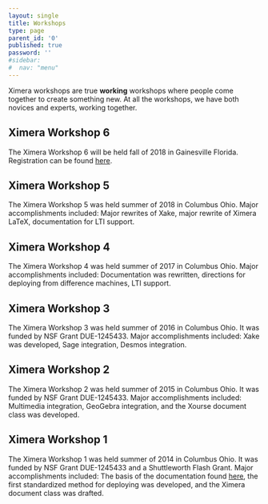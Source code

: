 ```yaml
---
layout: single
title: Workshops
type: page
parent_id: '0'
published: true
password: ''
#sidebar:
#  nav: "menu"
---
```


Ximera workshops are true **working** workshops where people come
together to create something new. At all the workshops, we have both
novices and experts, working together.



## Ximera Workshop 6


The Ximera Workshop 6 will be held fall of 2018 in Gainesville Florida. Registration can be found [here](https://docs.google.com/forms/d/e/1FAIpQLSe2ALks6GhId-oC85H6_eeMDiIhr01KnEA7q1zkyUkpV4li3g/viewform).


## Ximera Workshop 5

The Ximera Workshop 5 was held summer of 2018 in Columbus Ohio.  Major
accomplishments included: Major rewrites of Xake, major rewrite of Ximera LaTeX, documentation for LTI support.





## Ximera Workshop 4


The Ximera Workshop 4 was held summer of 2017 in Columbus Ohio.  Major
accomplishments included: Documentation was rewritten, directions for
deploying from difference machines, LTI support. 




## Ximera Workshop 3

The Ximera Workshop 3 was held summer of 2016 in Columbus Ohio.  It
was funded by NSF Grant DUE-1245433. Major accomplishments included:
Xake was developed, Sage integration, Desmos integration.

## Ximera Workshop 2

The Ximera Workshop 2 was held summer of 2015 in Columbus Ohio.  It
was funded by NSF Grant DUE-1245433. Major accomplishments included:
Multimedia integration, GeoGebra integration, and the Xourse document
class was developed.

## Ximera Workshop 1

The Ximera Workshop 1 was held summer of 2014 in Columbus Ohio.  It
was funded by NSF Grant DUE-1245433 and a Shuttleworth Flash Grant.
Major accomplishments included: The basis of the documentation found
[here](https://ximera.osu.edu/introduction/gettingStarted), the first
standardized method for deploying was developed, and the Ximera
document class was drafted.
